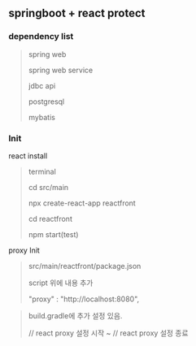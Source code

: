 ## springboot + react protect

### dependency list
> spring web
> 
> spring web service
> 
> jdbc api
> 
> postgresql
> 
> mybatis
 
### Init
react install
> terminal
> 
> cd src/main
> 
> npx create-react-app reactfront
> 
> cd reactfront
> 
> npm start(test)
 
proxy Init

> src/main/reactfront/package.json
>
> script 위에 내용 추가
>
> "proxy" : "http://localhost:8080",

> build.gradle에 추가 설정 있음.
>
> // react proxy 설정 시작 ~ // react proxy 설정 종료

